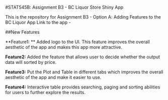#STAT545B: Assignment B3 - BC Liquor Store Shiny App

This is the repository for Assignment B3 - Option A: Adding Features to the BC Liquor App Link to the app - 

##New Features 

**Feature1: ** Added logo to the UI. This feature improves the overall aesthetic of the app and makes this app more attractive. 


**Feature2:** Added the feature that allows user to decide whether the output data will sorted by price.


**Feature3:** Put the Plot and Table in different tabs which improves the overall aesthetic of the app and make it easier to use.


**Feature4:** Interactive table provides searching, paging and sorting abilities for users to further explore the results.
 
